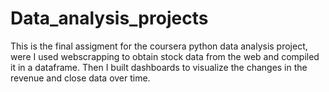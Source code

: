 # Data_analysis_projects
This is the final assigment for the coursera python data analysis project, were I used webscrapping to obtain stock data from the web and compiled it in a dataframe.
Then I built dashboards to visualize the changes in the revenue and close data over time.

